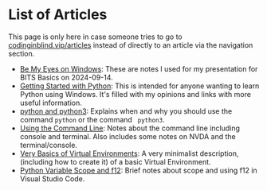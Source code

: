 # List of Articles 

This page is only here in case someone tries to go to
[codinginblind.vip/articles](index.md)
instead of directly to an article via the navigation section.
* [Be My Eyes on Windows](be_my_eyes_on_windows.md):
  These are notes I used for my presentation for BITS Basics on 2024-09-14.
* [Getting Started with Python](getting_started_with_python.md): 
  This is intended for anyone wanting to learn Python using Windows.
  It's filled with my opinions and links with more useful information.
* [python and python3](python_python3.md):
  Explains when and why you should use the command ``` python ``` or the command ``` python3```.
* [Using the Command Line](using_command_line.md):
  Notes about the command line including console and terminal.
  Also includes some notes on NVDA and the terminal/console.
* [Very Basics of Virtual Environments](very_basic_venv.md):
  A very minimalist description, (including how to create it) of a basic Virtual Environment.
* [Python Variable Scope and f12](python_variable_scope_and_f12.md):
  Brief notes about scope and using f12 in Visual Studio Code.
 
 
